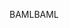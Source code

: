 <span data-ttu-id="9fa3e-101">BAML</span><span class="sxs-lookup"><span data-stu-id="9fa3e-101">BAML</span></span>